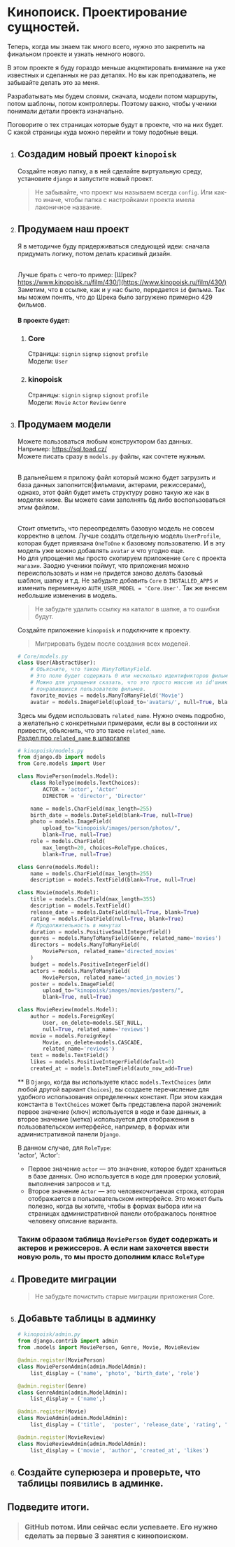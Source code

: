# Кинопоиск. Проектирование сущностей.

Теперь, когда мы знаем так много
всего, нужно это закрепить на финальном проекте и
узнать немного нового.

В этом проекте я буду гораздо меньше акцентировать внимание
на уже известных и сделанных не раз деталях.
Но вы как преподаватель, не забывайте делать это за меня.

Разрабатывать мы будем слоями, сначала, модели потом маршруты, потом шаблоны, потом контроллеры.
Поэтому важно, чтобы ученики понимали детали проекта изначально.

Поговорите о тех страницах которые будут в проекте, что на них будет. 
С какой страницы куда можно перейти и тому подобные вещи.


1. ## Создадим новый проект `kinopoisk`
   Создайте новую папку, а в ней сделайте виртуальную среду,
   установите `django` и запустите новый проект.
   > Не забывайте, что проект мы называем всегда `config`.
   Или как-то иначе, чтобы папка с настройками проекта
   имела лаконичное название.

2. ## Продумаем наш проект
   Я в методичке буду придерживаться следующей идеи:
   сначала придумать логику, потом делать красивый дизайн.<br><br>

   Лучше брать с чего-то пример: [Шрек? https://www.kinopoisk.ru/film/430/](https://www.kinopoisk.ru/film/430/)<br>
   Заметим, что в ссылке, как и у нас было, передается `id` фильма.
   Так мы можем понять, что до Шрека было загружено примерно 429 фильмов.

   #### В проекте будет:
    1. ### Core
       Страницы: `signin` `signup` `signout` `profile`<br>
       Модели: `User`
    2. ### kinopoisk
       Страницы: `signin` `signup` `signout` `profile`<br>
       Модели: `Movie` `Actor` `Review` `Genre`

3. ## Продумаем модели
   Можете пользоваться любым конструктором баз данных.<br>
   Например: https://sql.toad.cz/ <br>
   Можете писать сразу в `models.py` файлы, как сочтете нужным.<br><br>

   В дальнейшем я приложу файл который можно будет загрузить
   и база данных заполнится(фильмами, актерами, режиссерами), однако, этот файл
   будет иметь структуру ровно такую же как в моделях ниже.
   Вы можете сами заполнять бд либо воспользоваться этим файлом.<br><br>

   Стоит отметить, что переопределять базовую модель
   не совсем корректно в целом. Лучше создать отдельную
   модель `UserProfile`, которая будет привязана `OneToOne`
   к базовому пользователю. И в эту модель уже можно
   добавлять `avatar` и что угодно еще. <br>
   Но для упрощения мы просто скопируем приложение `Core`
   с проекта `магазин`. Заодно ученики поймут, что приложения
   можно переиспользовать и нам не придется заново делать базовый шаблон,
   шапку и т.д. Не забудьте добавить `Core`
   в `INSTALLED_APPS` и изменить переменную
   `AUTH_USER_MODEL = 'Core.User'`. Так же внесем небольшие
   изменения в модель.
   >Не забудьте удалить ссылку на каталог в шапке, а то ошибки будут.

   Создайте приложение `kinopoisk` и подключите к проекту.

   > Мигрировать будем после создания всех моделей.
    ```python
    # Core/models.py
    class User(AbstractUser):
        # Обьясните, что такое ManyToManyField.
        # Это поле будет содержать 0 или несколько идентификторов фильмов.
        # Можно для упрощения сказать, что это просто массив из id'шников 
        # понравившихся пользователю фильмов.
        favorite_movies = models.ManyToManyField('Movie')
        avatar = models.ImageField(upload_to='avatars/', null=True, blank=True)
    ```
    Здесь мы будем использовать `related_name`. Нужно очень подробно, а желательно с конкретными
    примерами, если вы в состоянии их привести, объяснить, что это такое `related_name`.<br>
    [Раздел про `related_name` в шпаргалке](https://github.com/xlartas/it-compot-backend-methods/blob/main/django-base.md#Related-Name)
    
    ```python
    # kinopoisk/models.py
    from django.db import models
    from Core.models import User

    class MoviePerson(models.Model):
        class RoleType(models.TextChoices):
            ACTOR = 'actor', 'Actor'
            DIRECTOR = 'director', 'Director'
    
        name = models.CharField(max_length=255)
        birth_date = models.DateField(blank=True, null=True)
        photo = models.ImageField(
            upload_to="kinopoisk/images/person/photos/",
            blank=True, null=True)
        role = models.CharField(
            max_length=20, choices=RoleType.choices,
            blank=True, null=True)
    
    class Genre(models.Model):
        name = models.CharField(max_length=255)
        description = models.TextField(blank=True, null=True)
    
    class Movie(models.Model):
        title = models.CharField(max_length=355)
        description = models.TextField()
        release_date = models.DateField(null=True, blank=True)
        rating = models.FloatField(null=True, blank=True)
        # Продолжительность в минутах
        duration = models.PositiveSmallIntegerField()
        genres = models.ManyToManyField(Genre, related_name='movies')
        directors = models.ManyToManyField(
            MoviePerson, related_name='directed_movies'
        )
        budget = models.PositiveIntegerField()
        actors = models.ManyToManyField(
            MoviePerson, related_name='acted_in_movies')
        poster = models.ImageField(
            upload_to="kinopoisk/images/movies/posters/",
            blank=True, null=True)
    
    class MovieReview(models.Model):
        author = models.ForeignKey(
            User, on_delete=models.SET_NULL,
            null=True, related_name='reviews')
        movie = models.ForeignKey(
            Movie, on_delete=models.CASCADE,
            related_name='reviews')
        text = models.TextField()
        likes = models.PositiveIntegerField(default=0)
        created_at = models.DateTimeField(auto_now_add=True)
    ``` 
   ** В `Django`, когда вы используете класс `models.TextChoices`
   (или любой другой вариант `Choices`), вы создаете перечисление для
   удобного использования определенных констант. При этом каждая константа в
   `TextChoices` может быть представлена парой значений: первое значение (ключ)
   используется в коде и базе данных, а второе значение (метка) используется
   для отображения в пользовательском интерфейсе, например, в формах или
   административной панели `Django`.<br>

   В данном случае, для `RoleType`:<br>
   'actor', 'Actor':<br>
    * Первое значение `actor` — это значение, которое будет храниться в базе данных. Оно используется в коде для
      проверки условий, выполнения запросов и т.д.
    * Второе значение `Actor` — это человекочитаемая строка, которая отображается в пользовательском интерфейсе. Это
      может быть полезно, когда вы хотите, чтобы в формах выбора или на страницах административной панели отображалось
      понятное человеку описание варианта.
   ### Таким образом таблица `MoviePerson` будет содержать и актеров и режиссеров. А если нам захочется ввести новую роль, то мы просто дополним класс `RoleType`

4. ## Проведите миграции
   > Не забудьте почистить старые миграции приложения Core.

5. ## Добавьте таблицы в админку
   ```python
   # kinopoisk/admin.py
   from django.contrib import admin
   from .models import MoviePerson, Genre, Movie, MovieReview
   
   @admin.register(MoviePerson)
   class MoviePersonAdmin(admin.ModelAdmin):
       list_display = ('name', 'photo', 'birth_date', 'role')
   
   @admin.register(Genre)
   class GenreAdmin(admin.ModelAdmin):
       list_display = ('name',)
   
   @admin.register(Movie)
   class MovieAdmin(admin.ModelAdmin):
       list_display = ('title',  'poster', 'release_date', 'rating', 'duration')
   
   @admin.register(MovieReview)
   class MovieReviewAdmin(admin.ModelAdmin):
       list_display = ('movie', 'author', 'created_at', 'likes')
   ```

6. ## Создайте суперюзера и проверьте, что таблицы появились в админке.

## Подведите итоги.

> ### GitHub потом. Или сейчас если успеваете. Его нужно сделать за первые 3 занятия с кинопоиском.